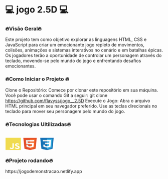 # 💻 jogo 2.5D 💻

<h3>🔥Visão Geral🔥</h3>

Este projeto tem como objetivo explorar as linguagens HTML, CSS e JavaScript para criar um emocionante jogo repleto de movimentos, colisões, animações e sistemas interativos no cenário e em batalhas épicas. Os jogadores terão a oportunidade de controlar um personagem através do teclado, movendo-se pelo mundo do jogo e enfrentando desafios emocionantes.

<h3>🔥Como Iniciar o Projeto 🔥</h3>

Clone o Repositório: Comece por clonar este repositório em sua máquina. Você pode usar o comando Git a seguir:
git clone https://github.com/flavyss/jogo__2.5D
Execute o Jogo: Abra o arquivo HTML principal em seu navegador preferido. Use as teclas direcionais no teclado para mover seu personagem pelo mundo do jogo.

<h3>🔥Tecnologias Ultilizadas🔥</h3>

 <div style="display: inline_block"><br>
    <img align="center" alt="Rafa-Js" height="40" width="50" src="https://raw.githubusercontent.com/devicons/devicon/master/icons/javascript/javascript-plain.svg">   
  <img align="center" alt="Rafa-HTML" height="40" width="50" src="https://raw.githubusercontent.com/devicons/devicon/master/icons/html5/html5-original.svg">
  <img align="center" alt="Rafa-CSS" height="40" width="50" src="https://raw.githubusercontent.com/devicons/devicon/master/icons/css3/css3-original.svg">

  
</div>
<h3>🔥Projeto rodando🔥</h3>
https://jogodemonstracao.netlify.app

